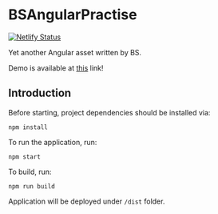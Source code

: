 # BSAngularPractise

[![Netlify Status](https://api.netlify.com/api/v1/badges/2fa30715-8f5b-4db4-b54d-5fc37b8e8c04/deploy-status)](https://app.netlify.com/sites/affectionate-albattani-afae69/deploys)

Yet another Angular asset written by BS.

Demo is available at [this](https://affectionate-albattani-afae69.netlify.app/) link!

## Introduction
Before starting, project dependencies should be installed via:
```
npm install
```
To run the application, run:
```
npm start
```
To build, run:
```
npm run build
```
Application will be deployed under `/dist` folder.
